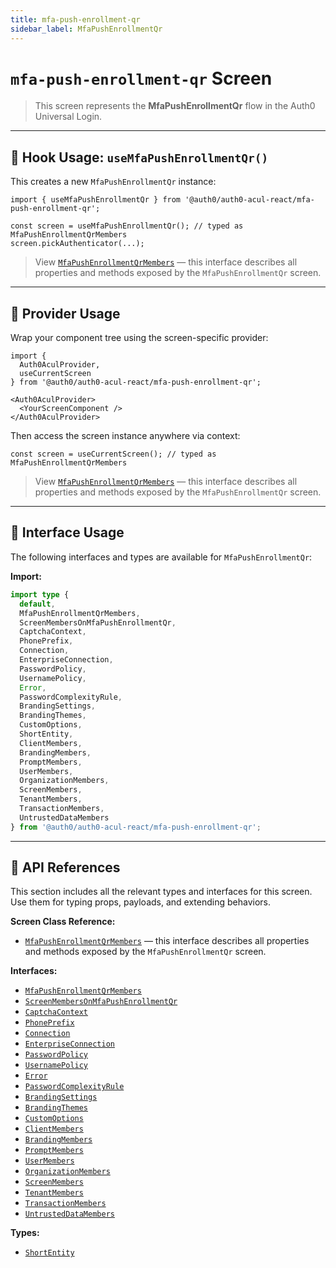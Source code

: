 ```yaml
---
title: mfa-push-enrollment-qr
sidebar_label: MfaPushEnrollmentQr
---
```


# `mfa-push-enrollment-qr` Screen

> This screen represents the **MfaPushEnrollmentQr** flow in the Auth0 Universal Login.

---

## 🔹 Hook Usage: `useMfaPushEnrollmentQr()`

This creates a new `MfaPushEnrollmentQr` instance:

```tsx
import { useMfaPushEnrollmentQr } from '@auth0/auth0-acul-react/mfa-push-enrollment-qr';

const screen = useMfaPushEnrollmentQr(); // typed as MfaPushEnrollmentQrMembers
screen.pickAuthenticator(...);
```

> View [`MfaPushEnrollmentQrMembers`](https://auth0.github.io/universal-login/interfaces/Classes.MfaPushEnrollmentQrMembers.html) — this interface describes all properties and methods exposed by the `MfaPushEnrollmentQr` screen.

---

## 🔹 Provider Usage

Wrap your component tree using the screen-specific provider:

```tsx
import {
  Auth0AculProvider,
  useCurrentScreen
} from '@auth0/auth0-acul-react/mfa-push-enrollment-qr';

<Auth0AculProvider>
  <YourScreenComponent />
</Auth0AculProvider>
```

Then access the screen instance anywhere via context:

```tsx
const screen = useCurrentScreen(); // typed as MfaPushEnrollmentQrMembers
```

> View [`MfaPushEnrollmentQrMembers`](https://auth0.github.io/universal-login/interfaces/Classes.MfaPushEnrollmentQrMembers.html) — this interface describes all properties and methods exposed by the `MfaPushEnrollmentQr` screen.

---

## 🔹 Interface Usage

The following interfaces and types are available for `MfaPushEnrollmentQr`:

**Import:**

```ts
import type {
  default,
  MfaPushEnrollmentQrMembers,
  ScreenMembersOnMfaPushEnrollmentQr,
  CaptchaContext,
  PhonePrefix,
  Connection,
  EnterpriseConnection,
  PasswordPolicy,
  UsernamePolicy,
  Error,
  PasswordComplexityRule,
  BrandingSettings,
  BrandingThemes,
  CustomOptions,
  ShortEntity,
  ClientMembers,
  BrandingMembers,
  PromptMembers,
  UserMembers,
  OrganizationMembers,
  ScreenMembers,
  TenantMembers,
  TransactionMembers,
  UntrustedDataMembers
} from '@auth0/auth0-acul-react/mfa-push-enrollment-qr';
```

---

## 🔸 API References

This section includes all the relevant types and interfaces for this screen. Use them for typing props, payloads, and extending behaviors.

**Screen Class Reference:**  
- [`MfaPushEnrollmentQrMembers`](https://auth0.github.io/universal-login/interfaces/Classes.MfaPushEnrollmentQrMembers.html) — this interface describes all properties and methods exposed by the `MfaPushEnrollmentQr` screen.

**Interfaces:**
- [`MfaPushEnrollmentQrMembers`](https://auth0.github.io/universal-login/interfaces/Classes.MfaPushEnrollmentQrMembers.html)
- [`ScreenMembersOnMfaPushEnrollmentQr`](https://auth0.github.io/universal-login/interfaces/Classes.ScreenMembersOnMfaPushEnrollmentQr.html)
- [`CaptchaContext`](https://auth0.github.io/universal-login/interfaces/Classes.CaptchaContext.html)
- [`PhonePrefix`](https://auth0.github.io/universal-login/interfaces/Classes.PhonePrefix.html)
- [`Connection`](https://auth0.github.io/universal-login/interfaces/Classes.Connection.html)
- [`EnterpriseConnection`](https://auth0.github.io/universal-login/interfaces/Classes.EnterpriseConnection.html)
- [`PasswordPolicy`](https://auth0.github.io/universal-login/interfaces/Classes.PasswordPolicy.html)
- [`UsernamePolicy`](https://auth0.github.io/universal-login/interfaces/Classes.UsernamePolicy.html)
- [`Error`](https://auth0.github.io/universal-login/interfaces/Classes.Error.html)
- [`PasswordComplexityRule`](https://auth0.github.io/universal-login/interfaces/Classes.PasswordComplexityRule.html)
- [`BrandingSettings`](https://auth0.github.io/universal-login/interfaces/Classes.BrandingSettings.html)
- [`BrandingThemes`](https://auth0.github.io/universal-login/interfaces/Classes.BrandingThemes.html)
- [`CustomOptions`](https://auth0.github.io/universal-login/interfaces/Classes.CustomOptions.html)
- [`ClientMembers`](https://auth0.github.io/universal-login/interfaces/Classes.ClientMembers.html)
- [`BrandingMembers`](https://auth0.github.io/universal-login/interfaces/Classes.BrandingMembers.html)
- [`PromptMembers`](https://auth0.github.io/universal-login/interfaces/Classes.PromptMembers.html)
- [`UserMembers`](https://auth0.github.io/universal-login/interfaces/Classes.UserMembers.html)
- [`OrganizationMembers`](https://auth0.github.io/universal-login/interfaces/Classes.OrganizationMembers.html)
- [`ScreenMembers`](https://auth0.github.io/universal-login/interfaces/Classes.ScreenMembers.html)
- [`TenantMembers`](https://auth0.github.io/universal-login/interfaces/Classes.TenantMembers.html)
- [`TransactionMembers`](https://auth0.github.io/universal-login/interfaces/Classes.TransactionMembers.html)
- [`UntrustedDataMembers`](https://auth0.github.io/universal-login/interfaces/Classes.UntrustedDataMembers.html)


**Types:**
- [`ShortEntity`](https://auth0.github.io/universal-login/types/Classes.ShortEntity.html)
